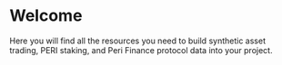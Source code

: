# Welcome

Here you will find all the resources you need to build synthetic asset trading, PERI staking, and Peri Finance protocol data into your project.


